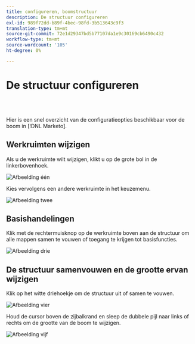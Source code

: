 ```yaml
---
title: configureren, boomstructuur
description: De structuur configureren
exl-id: 989f72dd-b89f-4bec-98fd-3b513643c9f3
translation-type: tm+mt
source-git-commit: 72e1d29347bd5b77107da1e9c30169cb6490c432
workflow-type: tm+mt
source-wordcount: '105'
ht-degree: 0%

---
```


# De structuur configureren

<br> 

Hier is een snel overzicht van de configuratieopties beschikbaar voor de boom in [!DNL Marketo].

## Werkruimten wijzigen

Als u de werkruimte wilt wijzigen, klikt u op de grote bol in de linkerbovenhoek.

![Afbeelding één](/help/sky/assets/tree/configuring-the-tree/configuring-the-tree-1.png)

Kies vervolgens een andere werkruimte in het keuzemenu.

![Afbeelding twee](/help/sky/assets/tree/configuring-the-tree/configuring-the-tree-2.png)

## Basishandelingen

Klik met de rechtermuisknop op de werkruimte boven aan de structuur om alle mappen samen te vouwen of toegang te krijgen tot basisfuncties.

![Afbeelding drie](/help/sky/assets/tree/configuring-the-tree/configuring-the-tree-3.png)

## De structuur samenvouwen en de grootte ervan wijzigen

Klik op het witte driehoekje om de structuur uit of samen te vouwen.

![Afbeelding vier](/help/sky/assets/tree/configuring-the-tree/configuring-the-tree-4.png)

Houd de cursor boven de zijbalkrand en sleep de dubbele pijl naar links of rechts om de grootte van de boom te wijzigen.

![Afbeelding vijf](/help/sky/assets/tree/configuring-the-tree/configuring-the-tree-5.png)
